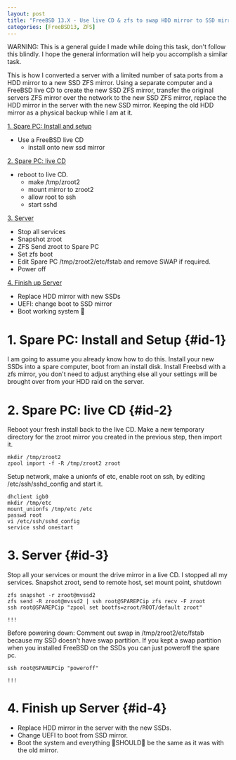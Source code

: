 ```yaml
---
layout: post
title: "FreeBSD 13.X - Use live CD & zfs to swap HDD mirror to SSD mirror"
categories: [FreeBSD13, ZFS]
---
```


WARNING: This is a general guide I made while doing this task, don't follow this blindly.
I hope the general information will help you accomplish a similar task.

This is how I converted a server with a limited number of sata ports from a HDD mirror
to a new SSD ZFS mirror. Using a separate computer and a FreeBSD live CD to create
the new SSD ZFS mirror, transfer the original servers ZFS mirror over the network to the new
SSD ZFS mirror, replace the HDD mirror in the server with the new SSD mirror. Keeping the old
HDD mirror as a physical backup while I am at it.

[1. Spare PC: Install and setup](#id-1)
- Use a FreeBSD live CD
  - install onto new ssd mirror

[2. Spare PC: live CD](#id-2)
- reboot to live CD. 
  - make /tmp/zroot2
  - mount mirror to zroot2
  - allow root to ssh
  - start sshd

[3. Server](#id-3)
- Stop all services
- Snapshot zroot
- ZFS Send zroot to Spare PC
- Set zfs boot
- Edit Spare PC /tmp/zroot2/etc/fstab and remove SWAP if required.
- Power off

[4. Finish up Server](#id-4)
- Replace HDD mirror with new SSDs
- UEFI: change boot to SSD mirror
- Boot working system 🤞

# 1. Spare PC: Install and Setup {#id-1}

I am going to assume you already know how to do this.
Install your new SSDs into a spare computer, boot from an install disk.
Install Freebsd with a zfs mirror, you don't need to adjust anything else all your
settings will be brought over from your HDD raid on the server.

# 2. Spare PC: live CD {#id-2}

Reboot your fresh install back to the live CD. Make a new temporary directory for the zroot mirror
you created in the previous step, then import it.
~~~
mkdir /tmp/zroot2
zpool import -f -R /tmp/zroot2 zroot
~~~

Setup network, make a unionfs of etc, enable root on ssh, by editing /etc/ssh/sshd_config
and start it.
~~~
dhclient igb0
mkdir /tmp/etc
mount_unionfs /tmp/etc /etc
passwd root
vi /etc/ssh/sshd_config
service sshd onestart
~~~

# 3. Server {#id-3}

Stop all your services or mount the drive mirror in a live CD.
I stopped all my services. Snapshot zroot, send to remote host, set mount point, shutdown
~~~
zfs snapshot -r zroot@mvssd2
zfs send -R zroot@mvssd2 | ssh root@SPAREPCip zfs recv -F zroot
ssh root@SPAREPCip "zpool set bootfs=zroot/ROOT/default zroot"
~~~

~~~
!!!
~~~
Before powering down: Comment out swap in /tmp/zroot2/etc/fstab because my SSD doesn't
have swap partition. If you kept a swap partition when you installed FreeBSD on the SSDs
you can just poweroff the spare pc.

~~~
ssh root@SPAREPCip "poweroff"
~~~
~~~
!!!
~~~

# 4. Finish up Server {#id-4}

- Replace HDD mirror in the server with the new SSDs.
- Change UEFI to boot from SSD mirror.
- Boot the system and everything 🚨SHOULD🚨 be the same as it was with the old mirror.
